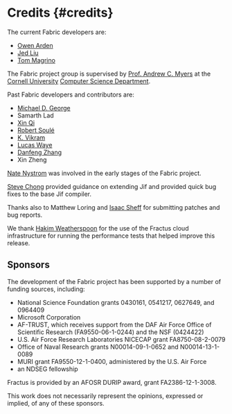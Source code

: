 Credits {#credits}
=======
The current Fabric developers are:

  * [Owen Arden](http://www.cs.cornell.edu/~owen/)
  * [Jed Liu](http://www.cs.cornell.edu/~liujed/)
  * [Tom Magrino](http://www.cs.cornell.edu/~tmagrino/)

The Fabric project group is supervised by [Prof. Andrew C.
Myers](http://www.cs.cornell.edu/andru/) at the [Cornell
University](http://www.cornell.edu/) [Computer
Science Department](http://www.cs.cornell.edu/).

Past Fabric developers and contributors are:

  * [Michael D. George](http://www.cs.cornell.edu/~mdgeorge/)
  * Samarth Lad
  * [Xin Qi](https://sites.google.com/site/qixin99/)
  * [Robert Soulé](http://www.inf.usi.ch/faculty/soule/)
  * [K. Vikram](http://www.cs.cornell.edu/~kvikram/)
  * [Lucas Waye](http://people.seas.harvard.edu/~lwaye/)
  * [Danfeng Zhang](http://www.cs.cornell.edu/~dfzhang)
  * Xin Zheng

[Nate Nystrom](http://www.inf.usi.ch/nystrom/) was involved in the early stages
of the Fabric project.

[Steve Chong](http://people.seas.harvard.edu/~chong/) provided guidance on
extending Jif and provided quick bug fixes to the base Jif compiler.

Thanks also to Matthew Loring and
[Isaac Sheff](http://www.cs.cornell.edu/~isheff/)
for submitting patches and bug reports.

We thank [Hakim Weatherspoon](http://www.cs.cornell.edu/~hweather/) for the use
of the Fractus cloud infrastructure for running the performance tests that
helped improve this release.


Sponsors
--------
The development of the Fabric project has been supported by a number
of funding sources, including:

  * National Science Foundation grants 0430161, 0541217, 0627649, and
    0964409
  * Microsoft Corporation
  * AF-TRUST, which receives support from the DAF Air Force Office
    of Scientific Research (FA9550-06-1-0244) and the NSF (0424422)
  * U.S. Air Force Research Laboratories NICECAP grant FA8750-08-2-0079
  * Office of Naval Research grants N00014-09-1-0652 and N00014-13-1-0089
  * MURI grant FA9550-12-1-0400, administered by the U.S. Air Force
  * an NDSEG fellowship

Fractus is provided by an AFOSR DURIP award, grant FA2386-12-1-3008.

This work does not necessarily represent the opinions, expressed or
implied, of any of these sponsors.
